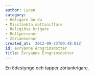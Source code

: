 ```yaml
---
author: Lycan
category:
- Heligare än du
- Misstänkta mattsniffare
- Religiösa krigare
- Rollpersoner
- Zóriannunnor
created_at: '2012-09-23T09:48:01Z'
id: evryanne erngrimsdotter
title: Evryanne Erngrimsdotter
---
```

En ödestyngd och tapper zóriankrigare.